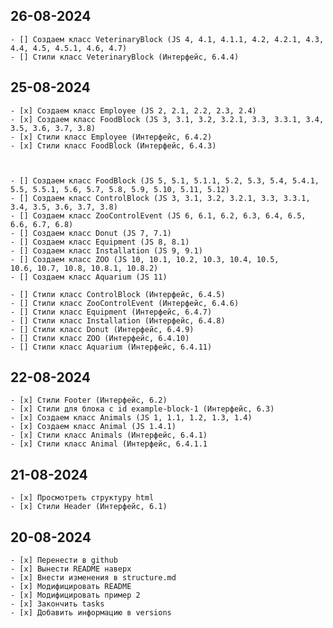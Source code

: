
## 26-08-2024
    - [] Создаем класс VeterinaryBlock (JS 4, 4.1, 4.1.1, 4.2, 4.2.1, 4.3, 4.4, 4.5, 4.5.1, 4.6, 4.7)
    - [] Стили класс VeterinaryBlock (Интерфейс, 6.4.4)   

## 25-08-2024
    - [x] Создаем класс Employee (JS 2, 2.1, 2.2, 2.3, 2.4)
    - [x] Создаем класс FoodBlock (JS 3, 3.1, 3.2, 3.2.1, 3.3, 3.3.1, 3.4, 3.5, 3.6, 3.7, 3.8)
    - [x] Стили класс Employee (Интерфейс, 6.4.2)  
    - [x] Стили класс FoodBlock (Интерфейс, 6.4.3)  



    - [] Создаем класс FoodBlock (JS 5, 5.1, 5.1.1, 5.2, 5.3, 5.4, 5.4.1, 5.5, 5.5.1, 5.6, 5.7, 5.8, 5.9, 5.10, 5.11, 5.12)
    - [] Создаем класс ControlBlock (JS 3, 3.1, 3.2, 3.2.1, 3.3, 3.3.1, 3.4, 3.5, 3.6, 3.7, 3.8)
    - [] Создаем класс ZooControlEvent (JS 6, 6.1, 6.2, 6.3, 6.4, 6.5, 6.6, 6.7, 6.8)
    - [] Создаем класс Donut (JS 7, 7.1)
    - [] Создаем класс Equipment (JS 8, 8.1)
    - [] Создаем класс Installation (JS 9, 9.1)
    - [] Создаем класс ZOO (JS 10, 10.1, 10.2, 10.3, 10.4, 10.5, 
    10.6, 10.7, 10.8, 10.8.1, 10.8.2)
    - [] Создаем класс Aquarium (JS 11)

    - [] Стили класс ControlBlock (Интерфейс, 6.4.5)   
    - [] Стили класс ZooControlEvent (Интерфейс, 6.4.6)   
    - [] Стили класс Equipment (Интерфейс, 6.4.7)   
    - [] Стили класс Installation (Интерфейс, 6.4.8)   
    - [] Стили класс Donut (Интерфейс, 6.4.9)   
    - [] Стили класс ZOO (Интерфейс, 6.4.10)   
    - [] Стили класс Aquarium (Интерфейс, 6.4.11)   

## 22-08-2024
    - [x] Стили Footer (Интерфейс, 6.2)
    - [x] Стили для блока с id example-block-1 (Интерфейс, 6.3)
    - [x] Создаем класс Animals (JS 1, 1.1, 1.2, 1.3, 1.4)
    - [x] Создаем класс Animal (JS 1.4.1)
    - [x] Стили класс Animals (Интерфейс, 6.4.1)
    - [x] Стили класс Animal (Интерфейс, 6.4.1.1   

## 21-08-2024
    - [x] Просмотреть структуру html 
    - [x] Стили Header (Интерфейс, 6.1)

## 20-08-2024
    - [x] Перенести в github
    - [x] Вынести README наверх
    - [x] Внести изменения в structure.md
    - [x] Модифицировать README
    - [x] Модифицировать пример 2
    - [x] Закончить tasks
    - [x] Добавить информацию в versions
